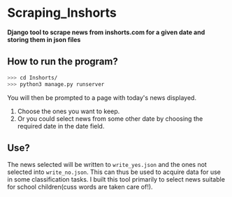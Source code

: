 # Scraping_Inshorts
**Django tool to scrape news from inshorts.com for a given date and storing them in json files**

## How to run the program?
```bash
>>> cd Inshorts/
>>> python3 manage.py runserver
```

You will then be prompted to a page with today's news displayed. 
 1. Choose the ones you want to keep.
 2. Or you could select news from some other date by choosing the required date in the date field.

## Use?
The news selected will be written to `write_yes.json` and the ones not selected into `write_no.json`.
This can thus be used to acquire data for use in some classification tasks.
I built this tool primarily to select news suitable for school children(cuss words are taken care of!).




